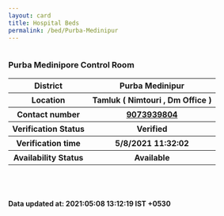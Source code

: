 ```yaml
---
layout: card
title: Hospital Beds
permalink: /bed/Purba-Medinipur
---
```

<div class="row">
	<div class="column">
<div class="card_av">
<h3>Purba Medinipore Control Room</h3>

<div class="info"><table>
<tr><th>District</th><th>Purba Medinipur</th></tr>
<tr><th>Location</th><th>Tamluk ( Nimtouri , Dm Office )</th></tr>
<tr><th>Contact number </th><th><a href="tel:9073939804">9073939804</a></th></tr>
<tr><th>Verification  Status</th><th>Verified</th></tr>
<tr><th>Verification time</th><th>5/8/2021 11:32:02</th></tr>
<tr><th>Availability Status</th><th>Available</th></tr>
</table></div></div>
</div>
</div> <br><br>
<h4> Data updated at: 2021:05:08 13:12:19 IST +0530 </h4>